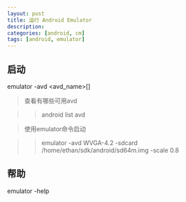 ```yaml
---
layout: post
title: 运行 Android Emulator
description: 
categories: [android, cm]
tags: [android, emulator]
---
```



## 启动

emulator -avd <avd_name>[<options>]

> 查看有哪些可用avd

> > android list avd

> 使用emulator命令启动

> > emulator -avd WVGA-4.2 -sdcard /home/ethan/sdk/android/sd64m.img -scale 0.8

## 帮助

emulator -help
